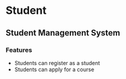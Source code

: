 # Student

## Student Management System

### Features 

* Students can register as a student
* Students can apply for a course